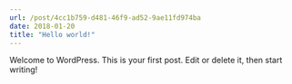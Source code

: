 ```yaml
---
url: /post/4cc1b759-d481-46f9-ad52-9ae11fd974ba
date: 2018-01-20
title: "Hello world!"
---
```


Welcome to WordPress. This is your first post. Edit or delete it, then start writing!